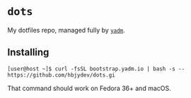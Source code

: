 # `dots`

My dotfiles repo, managed fully by [`yadm`](https://yadm.io).

## Installing

```shell
[user@host ~]$ curl -fsSL bootstrap.yadm.io | bash -s -- https://github.com/hbjydev/dots.gi
```

That command should work on Fedora 36+ and macOS.
